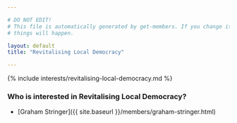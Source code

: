 ```yaml
---

# DO NOT EDIT!
# This file is automatically generated by get-members. If you change it, bad
# things will happen.

layout: default
title: "Revitalising Local Democracy"

---
```


{% include interests/revitalising-local-democracy.md %}

### Who is interested in Revitalising Local Democracy?


* [Graham Stringer]({{ site.baseurl }}/members/graham-stringer.html)
